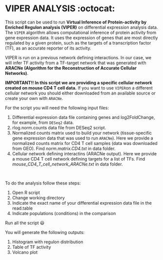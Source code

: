 # VIPER ANALYSIS :octocat:
This script can be used to run **Virtual Inference of Protein-activity by Enriched Regulon analysis (VIPER)** on differential expression analysis data. The `VIPER` algorithm allows computational inference of protein activity from gene expression data. It uses the expression of genes that are most directly regulated by a given protein, such as the targets of a transcription factor (TF), as an accurate reporter of its activity.

VIPER is run on a previous network defining interactions. In our case, we will infer TF activity from a TF-target network that was generated with **ARACNe (Algorithm for the Reconstruction of Accurate Cellular Networks)**. 

**IMPORTANT!! In this script we are providing a specific cellular network created on mouse CD4 T cell data.** If you want to use `VIPER`on a different cellular network you should either downloaded from an available source or create your own with `ARACNe`.
<br/>

For the script you will need the following input files:
  1. Differential expression data file containing genes and log2FoldChange, for example, from `DESeq2` data.
  2. rlog.norm.counts data file from DESeq2 script.
  3. Normalized counts matrix used to build your network (tissue-specific gene expression data that was used to run `ARACNe`). Here we provide a normalized counts matrix for CD4 T cell samples (data was downloaded from GEO). Find _norm.matrix.CD4.txt_ in data folder.
  4. Cellular network defining interactins (ARACNe output). Here we provide a mouse CD4 T cell network defining targets for a list of TFs. Find _mouse_CD4_T_cell_network_ARACNe.txt_ in data folder.
 <br/>
   
To do the analysis follow these steps:
  1. Open R script
  2. Change working directory
  3. Indicate the exact name of your differential expression data file in the read.table
  4. Indicate populations (conditions) in the comparison
   
Run all the script :smiley:
 <br/>

You will generate the following outputs:<br/>
1. Histogram with regulon distribution
2. Table of TF activity
3. Volcano plot

